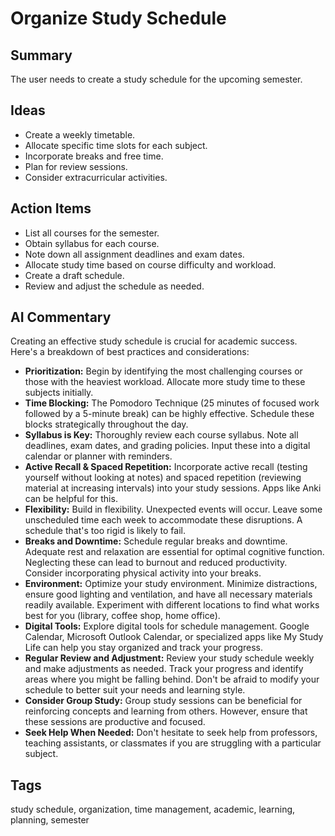 # Organize Study Schedule

## Summary
The user needs to create a study schedule for the upcoming semester.

## Ideas
*   Create a weekly timetable.
*   Allocate specific time slots for each subject.
*   Incorporate breaks and free time.
*   Plan for review sessions.
*   Consider extracurricular activities.

## Action Items
*   List all courses for the semester.
*   Obtain syllabus for each course.
*   Note down all assignment deadlines and exam dates.
*   Allocate study time based on course difficulty and workload.
*   Create a draft schedule.
*   Review and adjust the schedule as needed.

## AI Commentary
Creating an effective study schedule is crucial for academic success. Here's a breakdown of best practices and considerations:

*   **Prioritization:** Begin by identifying the most challenging courses or those with the heaviest workload. Allocate more study time to these subjects initially.
*   **Time Blocking:** The Pomodoro Technique (25 minutes of focused work followed by a 5-minute break) can be highly effective. Schedule these blocks strategically throughout the day.
*   **Syllabus is Key:** Thoroughly review each course syllabus. Note all deadlines, exam dates, and grading policies. Input these into a digital calendar or planner with reminders.
*   **Active Recall & Spaced Repetition:** Incorporate active recall (testing yourself without looking at notes) and spaced repetition (reviewing material at increasing intervals) into your study sessions. Apps like Anki can be helpful for this.
*   **Flexibility:** Build in flexibility. Unexpected events will occur. Leave some unscheduled time each week to accommodate these disruptions. A schedule that's too rigid is likely to fail.
*   **Breaks and Downtime:** Schedule regular breaks and downtime. Adequate rest and relaxation are essential for optimal cognitive function. Neglecting these can lead to burnout and reduced productivity. Consider incorporating physical activity into your breaks.
*   **Environment:** Optimize your study environment. Minimize distractions, ensure good lighting and ventilation, and have all necessary materials readily available. Experiment with different locations to find what works best for you (library, coffee shop, home office).
*   **Digital Tools:** Explore digital tools for schedule management. Google Calendar, Microsoft Outlook Calendar, or specialized apps like My Study Life can help you stay organized and track your progress.
*   **Regular Review and Adjustment:** Review your study schedule weekly and make adjustments as needed. Track your progress and identify areas where you might be falling behind. Don't be afraid to modify your schedule to better suit your needs and learning style.
*   **Consider Group Study:** Group study sessions can be beneficial for reinforcing concepts and learning from others. However, ensure that these sessions are productive and focused.
*   **Seek Help When Needed:** Don't hesitate to seek help from professors, teaching assistants, or classmates if you are struggling with a particular subject.

## Tags
study schedule, organization, time management, academic, learning, planning, semester